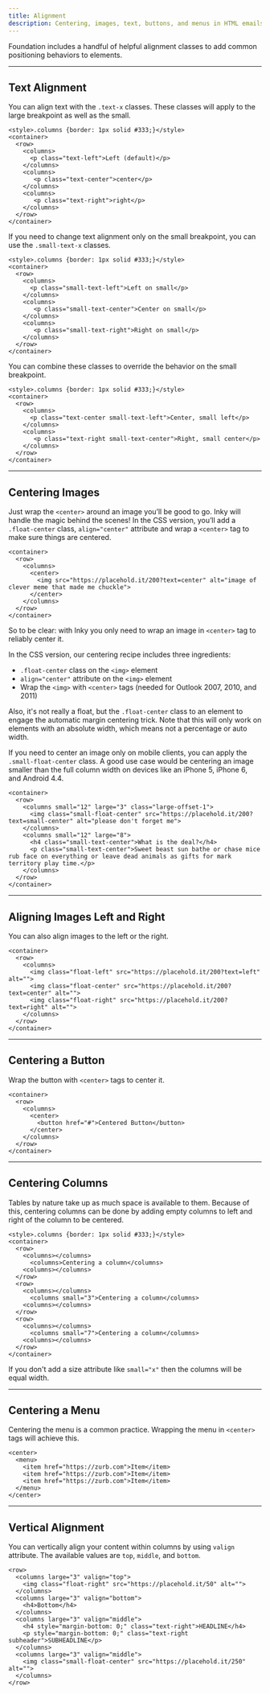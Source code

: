 ```yaml
---
title: Alignment
description: Centering, images, text, buttons, and menus in HTML emails made easy.
---
```


Foundation includes a handful of helpful alignment classes to add common positioning behaviors to elements.

---

## Text Alignment

You can align text with the `.text-x` classes. These classes will apply to the large breakpoint as well as the small.

```inky_example
<style>.columns {border: 1px solid #333;}</style>
<container>
  <row>
    <columns>
      <p class="text-left">Left (default)</p>
    </columns>
    <columns>
       <p class="text-center">center</p>
    </columns>
    <columns>
       <p class="text-right">right</p>
    </columns>
  </row>
</container>
```

If you need to change text alignment only on the small breakpoint, you can use the `.small-text-x` classes.


```inky_example
<style>.columns {border: 1px solid #333;}</style>
<container>
  <row>
    <columns>
      <p class="small-text-left">Left on small</p>
    </columns>
    <columns>
       <p class="small-text-center">Center on small</p>
    </columns>
    <columns>
       <p class="small-text-right">Right on small</p>
    </columns>
  </row>
</container>
```

You can combine these classes to override the behavior on the small breakpoint.

```inky_example
<style>.columns {border: 1px solid #333;}</style>
<container>
  <row>
    <columns>
      <p class="text-center small-text-left">Center, small left</p>
    </columns>
    <columns>
       <p class="text-right small-text-center">Right, small center</p>
    </columns>
  </row>
</container>
```

---

## Centering Images

Just wrap the `<center>` around an image you’ll be good to go. Inky will handle the magic behind the scenes! In the CSS version, you’ll add a `.float-center` class, `align="center"` attribute and wrap a <code>&lt;center&gt;</code> tag to make sure things are centered.

```inky_example
<container>
  <row>
    <columns>
      <center>
        <img src="https://placehold.it/200?text=center" alt="image of clever meme that made me chuckle">
      </center>
    </columns>
  </row>
</container>
```

So to be clear: with Inky you only need to wrap an image in `<center>` tag to reliably center it.

In the CSS version, our centering recipe includes three ingredients:

- `.float-center` class on the `<img>` element
- `align="center"` attribute on the `<img>` element
- Wrap the `<img>` with `<center>` tags (needed for Outlook 2007, 2010, and 2011)

Also, it's not really a float, but the `.float-center` class to an element to engage the automatic margin centering trick. Note that this will only work on elements with an absolute width, which means not a percentage or auto width.

If you need to center an image only on mobile clients, you can apply the `.small-float-center` class. A good use case would be centering an image smaller than the full column width on devices like an iPhone 5, iPhone 6, and Android 4.4.

```inky_example
<container>
  <row>
    <columns small="12" large="3" class="large-offset-1">
      <img class="small-float-center" src="https://placehold.it/200?text=small-center" alt="please don't forget me">
    </columns>
    <columns small="12" large="8">
      <h4 class="small-text-center">What is the deal?</h4>
      <p class="small-text-center">Sweet beast sun bathe or chase mice rub face on everything or leave dead animals as gifts for mark territory play time.</p>
    </columns>
  </row>
</container>
```

---

## Aligning Images Left and Right

You can also align images to the left or the right.

```inky_example
<container>
  <row>
    <columns>
      <img class="float-left" src="https://placehold.it/200?text=left" alt="">
      <img class="float-center" src="https://placehold.it/200?text=center" alt="">
      <img class="float-right" src="https://placehold.it/200?text=right" alt="">
    </columns>
  </row>
</container>
```

---

## Centering a Button

Wrap the button with `<center>` tags to center it.

```inky_example
<container>
  <row>
    <columns>
      <center>
        <button href="#">Centered Button</button>
      </center>
    </columns>
  </row>
</container>
```

---

## Centering Columns

Tables by nature take up as much space is available to them. Because of this, centering columns can be done by adding empty columns to left and right of the column to be centered.

```inky_example
<style>.columns {border: 1px solid #333;}</style>
<container>
  <row>
    <columns></columns>
      <columns>Centering a column</columns>
    <columns></columns>
  </row>
  <row>
    <columns></columns>
      <columns small="3">Centering a column</columns>
    <columns></columns>
  </row>
  <row>
    <columns></columns>
      <columns small="7">Centering a column</columns>
    <columns></columns>
  </row>
</container>
```

If you don't add a size attribute like `small="x"` then the columns will be equal width.

---

## Centering a Menu

Centering the menu is a common practice. Wrapping the menu in `<center>` tags will achieve this.

```inky_example
<center>
  <menu>
    <item href="https://zurb.com">Item</item>
    <item href="https://zurb.com">Item</item>
    <item href="https://zurb.com">Item</item>
  </menu>
</center>
```

---

## Vertical Alignment

You can vertically align your content within columns by using `valign` attribute. The available values are `top`, `middle`, and `bottom`.

```inky_example
<row>
  <columns large="3" valign="top">
    <img class="float-right" src="https://placehold.it/50" alt="">
  </columns>
  <columns large="3" valign="bottom">
    <h4>Bottom</h4>
  </columns>
  <columns large="3" valign="middle">
    <h4 style="margin-bottom: 0;" class="text-right">HEADLINE</h4>
    <p style="margin-bottom: 0;" class="text-right subheader">SUBHEADLINE</p>
  </columns>
  <columns large="3" valign="middle">
    <img class="small-float-center" src="https://placehold.it/250" alt="">
  </columns>
</row>
```
<br>
